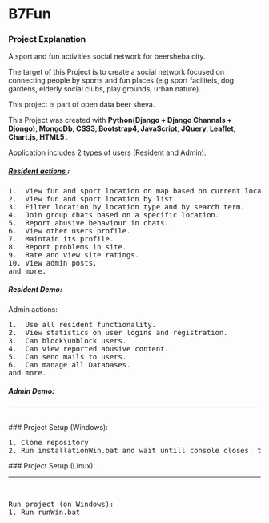 # B7Fun

### Project Explanation
A sport and fun activities social network for beersheba city.

The target of this Project is to create a social network focused on connecting people by sports and fun places 
(e.g sport faciliteis, dog gardens, elderly social clubs, play grounds, urban nature).

This project is part of open data beer sheva.

This Project was created with <b> Python(Django + Django Channals + Djongo), MongoDb, CSS3, Bootstrap4, JavaScript,
JQuery, Leaflet, Chart.js, HTML5 </b>. 

Application includes 2 types of users (Resident and Admin).

##### <u> Resident actions </u>:
<pre>
1.  View fun and sport location on map based on current location in beer sheva city.
2.  View fun and sport location by list.
3.  Filter location by location type and by search term.
4.  Join group chats based on a specific location.
5.  Report abusive behaviour in chats.
6.  View other users profile.
7.  Maintain its profile.
8.  Report problems in site.
9.  Rate and view site ratings.
10. View admin posts.
and more.
</pre>
##### Resident Demo:


Admin actions:
<pre>
1.  Use all resident functionality.
2.  View statistics on user logins and registration.
3.  Can block\unblock users.
4.  Can view reported abusive content.
5.  Can send mails to users.
6.  Can manage all Databases.
and more. 
</pre>


##### Admin Demo:

<hr/>
<br/>
### Project Setup (Windows):
<pre>
1. Clone repository  
2. Run installationWin.bat and wait untill console closes. then run project  
</pre>
### Project Setup (Linux):

<hr/>
<br/>
<pre>
Run project (on Windows):  
1. Run runWin.bat  
</pre>

